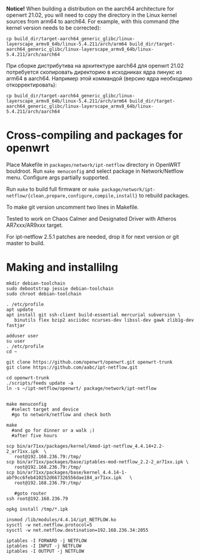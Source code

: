 **Notice!**
When building a distribution on the aarch64 architecture for openwrt 21.02, you will need to copy the directory in the Linux kernel sources from arm64 to aarch64.
For example, with this command (the kernel version needs to be corrected):

```cp build_dir/target-aarch64_generic_glibc/linux-layerscape_armv8_64b/linux-5.4.211/arch/arm64 build_dir/target-aarch64_generic_glibc/linux-layerscape_armv8_64b/linux-5.4.211/arch/aarch64```

При сборке дистрибутива на архитектуре aarch64 для openwrt 21.02 потребуется скопировать директорию в исходниках ядра линукс из arm64 в aarch64.
Например этой коммандой (версию ядра необходимо откорректировать):

```cp build_dir/target-aarch64_generic_glibc/linux-layerscape_armv8_64b/linux-5.4.211/arch/arm64 build_dir/target-aarch64_generic_glibc/linux-layerscape_armv8_64b/linux-5.4.211/arch/aarch64```

Cross-compiling and packages for openwrt
===

Place Makefile in `packages/network/ipt-netflow` directory in OpenWRT bouldroot.
Run `make menuconfig` and select package in Network/Netflow menu. Configure args partially supported.

Run `make` to build full firmware or `make package/network/ipt-netflow/{clean,prepare,configure,compile,install}` to rebuild packages.

To make git version uncomment two lines in Makefile.

Tested to work on Chaos Calmer and Designated Driver with Atheros AR7xxx/AR9xxx target.

For ipt-netflow 2.5.1 patches are needed, drop it for next version or git master to build.

Making and installilng
===

```shell
mkdir debian-toolchain
sudo debootstrap jessie debian-toolchain
sudo chroot debian-toolchain

. /etc/profile
apt update
apt install git ssh-client build-essential mercurial subversion \
   binutils flex bzip2 asciidoc ncurses-dev libssl-dev gawk zlib1g-dev fastjar

adduser user
su user
. /etc/profile
cd ~

git clone https://github.com/openwrt/openwrt.git openwrt-trunk
git clone https://github.com/aabc/ipt-netflow.git

cd openwrt-trunk
./scripts/feeds update -a
ln -s ~/ipt-netflow/openwrt/ package/network/ipt-netflow


make menuconfig
  #select target and device
  #go to network/netflow and check both

make
  #and go for dinner or a walk ;)
  #after five hours

scp bin/ar71xx/packages/kernel/kmod-ipt-netflow_4.4.14+2.2-2_ar71xx.ipk  \
   root@192.168.236.79:/tmp/
scp bin/ar71xx/packages/base/iptables-mod-netflow_2.2-2_ar71xx.ipk \
   root@192.168.236.79:/tmp/
scp bin/ar71xx/packages/base/kernel_4.4.14-1-abf9cc6feb410252d667326556dae184_ar71xx.ipk   \
   root@192.168.236.79:/tmp/

   #goto router
ssh root@192.168.236.79

opkg install /tmp/*.ipk

insmod /lib/modules/4.4.14/ipt_NETFLOW.ko
sysctl -w net.netflow.protocol=5
sysctl -w net.netflow.destination=192.168.236.34:2055

iptables -I FORWARD -j NETFLOW
iptables -I INPUT -j NETFLOW
iptables -I OUTPUT -j NETFLOW

```
